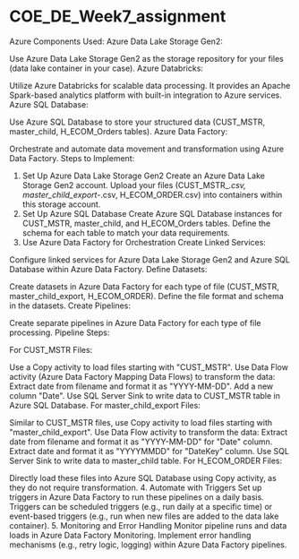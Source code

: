 # COE_DE_Week7_assignment
Azure Components Used:
Azure Data Lake Storage Gen2:

Use Azure Data Lake Storage Gen2 as the storage repository for your files (data lake container in your case).
Azure Databricks:

Utilize Azure Databricks for scalable data processing. It provides an Apache Spark-based analytics platform with built-in integration to Azure services.
Azure SQL Database:

Use Azure SQL Database to store your structured data (CUST_MSTR, master_child, H_ECOM_Orders tables).
Azure Data Factory:

Orchestrate and automate data movement and transformation using Azure Data Factory.
Steps to Implement:
1. Set Up Azure Data Lake Storage Gen2
Create an Azure Data Lake Storage Gen2 account.
Upload your files (CUST_MSTR_*.csv, master_child_export-*.csv, H_ECOM_ORDER.csv) into containers within this storage account.
2. Set Up Azure SQL Database
Create Azure SQL Database instances for CUST_MSTR, master_child, and H_ECOM_Orders tables.
Define the schema for each table to match your data requirements.
3. Use Azure Data Factory for Orchestration
Create Linked Services:

Configure linked services for Azure Data Lake Storage Gen2 and Azure SQL Database within Azure Data Factory.
Define Datasets:

Create datasets in Azure Data Factory for each type of file (CUST_MSTR, master_child_export, H_ECOM_ORDER).
Define the file format and schema in the datasets.
Create Pipelines:

Create separate pipelines in Azure Data Factory for each type of file processing.
Pipeline Steps:

For CUST_MSTR Files:

Use a Copy activity to load files starting with "CUST_MSTR".
Use Data Flow activity (Azure Data Factory Mapping Data Flows) to transform the data:
Extract date from filename and format it as "YYYY-MM-DD".
Add a new column "Date".
Use SQL Server Sink to write data to CUST_MSTR table in Azure SQL Database.
For master_child_export Files:

Similar to CUST_MSTR files, use Copy activity to load files starting with "master_child_export".
Use Data Flow activity to transform the data:
Extract date from filename and format it as "YYYY-MM-DD" for "Date" column.
Extract date and format it as "YYYYMMDD" for "DateKey" column.
Use SQL Server Sink to write data to master_child table.
For H_ECOM_ORDER Files:

Directly load these files into Azure SQL Database using Copy activity, as they do not require transformation.
4. Automate with Triggers
Set up triggers in Azure Data Factory to run these pipelines on a daily basis.
Triggers can be scheduled triggers (e.g., run daily at a specific time) or event-based triggers (e.g., run when new files are added to the data lake container).
5. Monitoring and Error Handling
Monitor pipeline runs and data loads in Azure Data Factory Monitoring.
Implement error handling mechanisms (e.g., retry logic, logging) within Azure Data Factory pipelines.
